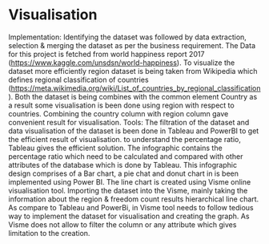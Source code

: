 # Visualisation
Implementation: Identifying the dataset was followed by data extraction, selection &amp; merging the dataset as per the business requirement. The Data for this project is fetched from world happiness report 2017 (https://www.kaggle.com/unsdsn/world-happiness). To visualize the dataset more efficiently region dataset is being taken from Wikipedia which defines regional classification of countries (https://meta.wikimedia.org/wiki/List_of_countries_by_regional_classification). Both the dataset is being combines with the common element Country as a result some visualisation is been done using region with respect to countries. Combining the country column with region column gave convenient result for visualisation.                                          Tools: The filtration of the dataset and data visualisation of the dataset is been done in Tableau and PowerBI to get the efficient result of visualisation. to understand the percentage ratio, Tableau gives the efficient solution. The infographic contains the percentage ratio which need to be calculated and compared with other attributes of the database which is done by Tableau. This infographic design comprises of a Bar chart, a pie chat and donut chart in is been implemented using Power BI. The line chart is created using Visme online visualisation tool. Importing the dataset into the Visme, mainly taking the information about the region &amp; freedom count results hierarchical line chart. As compare to Tableau and PowerBi, in Visme tool needs to follow tedious way to implement the dataset for visualisation and creating the graph. As Visme does not allow to filter the column or any attribute which gives limitation to the creation.
